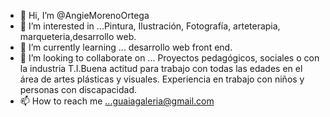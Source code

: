 - 👋 Hi, I’m @AngieMorenoOrtega
- 👀 I’m interested in ...Pintura, Ilustración, Fotografía, arteterapia, marqueteria,desarrollo web.
- 🌱 I’m currently learning ... desarrollo web front end.
- 💞️ I’m looking to collaborate on ... Proyectos pedagógicos, sociales o con la industria T.I.Buena actitud para trabajo con todas las edades en el área de artes plásticas y visuales.
Experiencia en trabajo con niños y personas con discapacidad.
- 📫 How to reach me ...guaiagaleria@gmail.com

<!---
AngieMorenoOrtega/AngieMorenoOrtega is a ✨ special ✨ repository because its `README.md` (this file) appears on your GitHub profile.
You can click the Preview link to take a look at your changes.
--->
